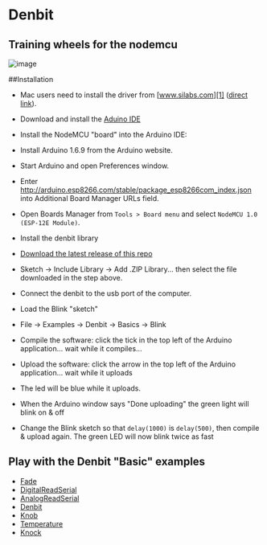 # Denbit
Training wheels for the nodemcu
-------------------------------------------------------------
![image](https://raw.githubusercontent.com/theapi/denbit/master/kicad/basic/basic.png)

##Installation
- Mac users need to install the driver from [www.silabs.com][1] ([direct link][2]).

- Download and install the [Aduino IDE](https://www.arduino.cc/en/Main/Software)

- Install the NodeMCU "board" into the Arduino IDE:
 - Install Arduino 1.6.9 from the Arduino website.
 - Start Arduino and open Preferences window.
 - Enter http://arduino.esp8266.com/stable/package_esp8266com_index.json into Additional Board Manager URLs field.
 - Open Boards Manager from `Tools > Board menu` and select `NodeMCU 1.0 (ESP-12E Module)`.
- Install the denbit library 
 - [Download the latest release of this repo](https://github.com/theapi/denbit/releases)
 - Sketch -> Include Library -> Add .ZIP Library... then select the file downloaded in the step above.
- Connect the denbit to the usb port of the computer.
- Load the Blink "sketch"
 - File -> Examples -> Denbit -> Basics -> Blink
 - Compile the software: click the tick in the top left of the Arduino application... wait while it compiles...
 - Upload the software: click the arrow in the top left of the Arduino application... wait while it uploads
  - The led will be blue while it uploads. 
  - When the Arduino window says "Done uploading" the green light will blink on & off
 - Change the Blink sketch so that `delay(1000)` is `delay(500)`, then compile & upload again. The green LED will now blink twice as fast
 
 
## Play with the Denbit "Basic" examples
- [Fade](docs/examples/Basics/Fade.md)
- [DigitalReadSerial](docs/examples/Basics/DigitalReadSerial.md)
- [AnalogReadSerial](docs/examples/Basics/AnalogReadSerial.md)
- [Denbit](docs/examples/Basics/Denbit.md)
- [Knob](docs/examples/Basics/Knob.md)
- [Temperature](docs/examples/Basics/Temperature.md)
- [Knock](docs/examples/Basics/Knock.md)

[1]:https://www.silabs.com/products/mcu/Pages/USBtoUARTBridgeVCPDrivers.aspx
[2]:https://www.silabs.com/Support%20Documents/Software/Mac_OSX_VCP_Driver.zip
